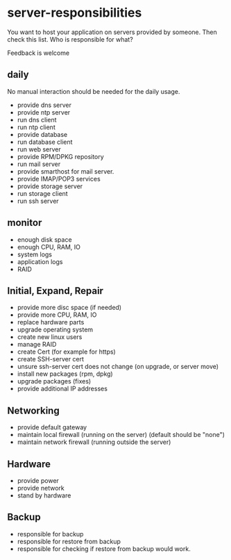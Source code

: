 # server-responsibilities

You want to host your application on servers provided by someone. Then check this list. Who is responsible for what?

Feedback is welcome


## daily

No manual interaction should be needed for the daily usage.

* provide dns server
* provide ntp server
* run dns client
* run ntp client
* provide database
* run database client
* run web server
* provide RPM/DPKG repository
* run mail server
* provide smarthost for mail server.
* provide IMAP/POP3 services
* provide storage server
* run storage client
* run ssh server

## monitor
* enough disk space
* enough CPU, RAM, IO
* system logs
* application logs
* RAID

## Initial, Expand, Repair
* provide more disc space (if needed)
* provide more CPU, RAM, IO
* replace hardware parts
* upgrade operating system
* create new linux users
* manage RAID
* create Cert (for example for https)
* create SSH-server cert
* unsure ssh-server cert does not change (on upgrade, or server move)
* install new packages (rpm, dpkg)
* upgrade packages (fixes)
* provide additional IP addresses

## Networking
* provide default gateway
* maintain local firewall (running on the server) (default should be "none")
* maintain network firewall (running outside the server)

## Hardware
* provide power
* provide network
* stand by hardware

## Backup
* responsible for backup
* responsible for restore from backup
* responsible for checking if restore from backup would work.
